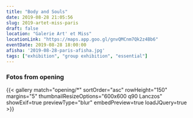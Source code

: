 ```yaml
---
title: "Body and Souls"
date: 2019-08-28 21:05:56
slug: 2019-artet-miss-paris
draft: false
location: "Galerie Art' et Miss"
locationLink: "https://maps.app.goo.gl/gnvQMCnm7Qk2z4Bb6"
eventDate: 2019-08-28 18:00:00
afisha: '2019-08-28-paris-afisha.jpg'
tags: ["exhibition", "group exhibition", "essential"]
---
```



### Fotos from opening

{{< gallery match="opening/*" sortOrder="asc" rowHeight="150" margins="5" thumbnailResizeOptions="600x600 q90 Lanczos" showExif=true previewType="blur" embedPreview=true loadJQuery=true >}}

